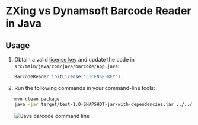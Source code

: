 # ZXing vs Dynamsoft Barcode Reader in Java

## Usage
1. Obtain a valid [license key](https://www.dynamsoft.com/customer/license/trialLicense/?product=dcv&package=cross-platform) and update the code in `src/main/java/com/java/barcode/App.java`:

    ```java
    BarcodeReader.initLicense("LICENSE-KEY");
    ```

2. Run the following commands in your command-line tools:

    ```bash
    mvn clean package
    java -jar target/test-1.0-SNAPSHOT-jar-with-dependencies.jar ../../../../images/AllSupportedBarcodeTypes.png
    ```

    ![Java barcode command line](http://www.dynamsoft.com/codepool/img/2020/03/java-barcode-command-line.png)
